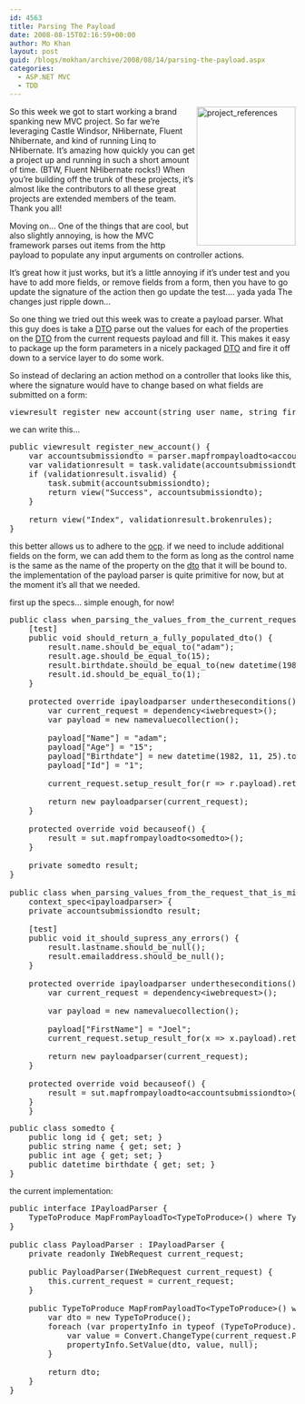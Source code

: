 ```yaml
---
id: 4563
title: Parsing The Payload
date: 2008-08-15T02:16:59+00:00
author: Mo Khan
layout: post
guid: /blogs/mokhan/archive/2008/08/14/parsing-the-payload.aspx
categories:
  - ASP.NET MVC
  - TDD
---
```

[<img style="border-top-width: 0px;border-left-width: 0px;border-bottom-width: 0px;border-right-width: 0px" height="244" alt="project_references" src="http://lostechies.com/mokhan/files/2011/03ParsingThePayload_122CB/project_references_thumb.png" width="174" align="right" border="0" />](http://lostechies.com/mokhan/files/2011/03ParsingThePayload_122CB/project_references_2.png)So this week we got to start working a brand spanking new MVC project. So far we&#8217;re leveraging Castle Windsor, NHibernate, Fluent Nhibernate, and kind of running Linq to NHibernate. It&#8217;s amazing how quickly you can get a project up and running in such a short amount of time. (BTW, Fluent NHibernate rocks!) When you&#8217;re building off the trunk of these projects, it&#8217;s almost like the contributors to all these great projects are extended members of the team. Thank you all!

Moving on&#8230; One of the things that are cool, but also slightly annoying, is how the MVC framework parses out items from the http payload to populate any input arguments on controller actions. 

It&#8217;s great how it just works, but it&#8217;s a little annoying if it&#8217;s under test and you have to add more fields, or remove fields from a form, then you have to go update the signature of the action then go update the test&#8230;. yada yada The changes just ripple down&#8230;

So one thing we tried out this week was to create a payload parser. What this guy does is take a [DTO](http://martinfowler.com/eaaCatalog/dataTransferObject.html) parse out the values for each of the properties on the [DTO](http://martinfowler.com/eaaCatalog/dataTransferObject.html) from the current requests payload and fill it. This makes it easy to package up the form parameters in a nicely packaged [DTO](http://martinfowler.com/eaaCatalog/dataTransferObject.html) and fire it off down to a service layer to do some work.

So instead of declaring an action method on a controller that looks like this, where the signature would have to change based on what fields are submitted on a form:

<pre><span>viewresult</span> register_new_account(<span>string</span> user_name, <span>string</span> first_name,<span>string</span> last_name)</pre>

[](http://11011.net/software/vspaste)

we can write this&#8230;

<pre><span>public</span> <span>viewresult</span> register_new_account() {
    <span>var</span> accountsubmissiondto = parser.mapfrompayloadto&lt;<span>accountsubmissiondto</span>&gt;();
    <span>var</span> validationresult = task.validate(accountsubmissiondto);
    <span>if</span> (validationresult.isvalid) {
        task.submit(accountsubmissiondto);
        <span>return</span> view(<span>"Success"</span>, accountsubmissiondto);
    }

    <span>return</span> view(<span>"Index"</span>, validationresult.brokenrules);
}
</pre>

this better allows us to adhere to the [ocp](http://en.wikipedia.org/wiki/Open/closed_principle). if we need to include additional fields on the form, we can add them to the form as long as the control name is the same as the name of the property on the [dto](http://martinfowler.com/eaaCatalog/dataTransferObject.html) that it will be bound to. the implementation of the payload parser is quite primitive for now, but at the moment it&#8217;s all that we needed.

first up the specs&#8230; simple enough, for now!

<pre><span>public</span> <span>class</span> <span>when_parsing_the_values_from_the_current_request_to_populate_a_dto</span> : <span>context_spec</span>&lt;<span>ipayloadparser</span>&gt; {
    [<span>test</span>]
    <span>public</span> <span>void</span> should_return_a_fully_populated_dto() {
        result.name.should_be_equal_to(<span>"adam"</span>);
        result.age.should_be_equal_to(15);
        result.birthdate.should_be_equal_to(<span>new</span> <span>datetime</span>(1982, 11, 25));
        result.id.should_be_equal_to(1);
    }

    <span>protected</span> <span>override</span> <span>ipayloadparser</span> undertheseconditions() {
        <span>var</span> current_request = dependency&lt;<span>iwebrequest</span>&gt;();
        <span>var</span> payload = <span>new</span> <span>namevaluecollection</span>();

        payload[<span>"Name"</span>] = <span>"adam"</span>;
        payload[<span>"Age"</span>] = <span>"15"</span>;
        payload[<span>"Birthdate"</span>] = <span>new</span> <span>datetime</span>(1982, 11, 25).tostring();
        payload[<span>"Id"</span>] = <span>"1"</span>;

        current_request.setup_result_for(r =&gt; r.payload).return(payload);

        <span>return</span> <span>new</span> <span>payloadparser</span>(current_request);
    }

    <span>protected</span> <span>override</span> <span>void</span> becauseof() {
        result = sut.mapfrompayloadto&lt;<span>somedto</span>&gt;();
    }

    <span>private</span> <span>somedto</span> result;
}

<span>public</span> <span>class</span> <span>when_parsing_values_from_the_request_that_is_missing_values_for_a_properties_on_the_dto</span> :
    <span>context_spec</span>&lt;<span>ipayloadparser</span>&gt; {
    <span>private</span> <span>accountsubmissiondto</span> result;

    [<span>test</span>]
    <span>public</span> <span>void</span> it_should_supress_any_errors() {
        result.lastname.should_be_null();
        result.emailaddress.should_be_null();
    }

    <span>protected</span> <span>override</span> <span>ipayloadparser</span> undertheseconditions() {
        <span>var</span> current_request = dependency&lt;<span>iwebrequest</span>&gt;();

        <span>var</span> payload = <span>new</span> <span>namevaluecollection</span>();

        payload[<span>"FirstName"</span>] = <span>"Joel"</span>;
        current_request.setup_result_for(x =&gt; x.payload).return(payload);

        <span>return</span> <span>new</span> <span>payloadparser</span>(current_request);
    }

    <span>protected</span> <span>override</span> <span>void</span> becauseof() {
        result = sut.mapfrompayloadto&lt;<span>accountsubmissiondto</span>&gt;();
    }
    }
</pre>

<pre><span>public</span> <span>class</span> <span>somedto</span> {
    <span>public</span> <span>long</span> id { <span>get</span>; <span>set</span>; }
    <span>public</span> <span>string</span> name { <span>get</span>; <span>set</span>; }
    <span>public</span> <span>int</span> age { <span>get</span>; <span>set</span>; }
    <span>public</span> <span>datetime</span> birthdate { <span>get</span>; <span>set</span>; }
}
</pre>

[](http://11011.net/software/vspaste)

the current implementation:</p> 

<pre><span>public</span> <span>interface</span> <span>IPayloadParser</span> {
    TypeToProduce MapFromPayloadTo&lt;TypeToProduce&gt;() <span>where</span> TypeToProduce : <span>new</span>();
}

<span>public</span> <span>class</span> <span>PayloadParser</span> : <span>IPayloadParser</span> {
    <span>private</span> <span>readonly</span> <span>IWebRequest</span> current_request;

    <span>public</span> PayloadParser(<span>IWebRequest</span> current_request) {
        <span>this</span>.current_request = current_request;
    }

    <span>public</span> TypeToProduce MapFromPayloadTo&lt;TypeToProduce&gt;() <span>where</span> TypeToProduce : <span>new</span>() {
        <span>var</span> dto = <span>new</span> TypeToProduce();
        <span>foreach</span> (<span>var</span> propertyInfo <span>in</span> <span>typeof</span> (TypeToProduce).GetProperties()) {
            <span>var</span> value = <span>Convert</span>.ChangeType(current_request.Payload[propertyInfo.Name], propertyInfo.PropertyType);
            propertyInfo.SetValue(dto, value, <span>null</span>);
        }

        <span>return</span> dto;
    }
}
</pre>

[](http://11011.net/software/vspaste)